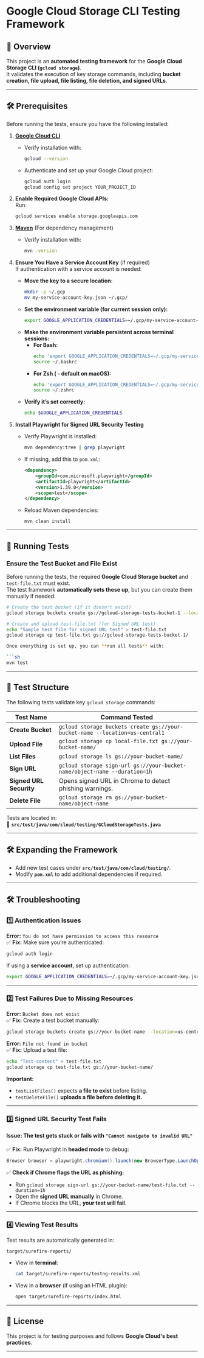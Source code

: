 # Google Cloud Storage CLI Testing Framework

## 📌 Overview

This project is an **automated testing framework** for the **Google Cloud Storage CLI (`gcloud storage`)**.  
It validates the execution of key storage commands, including **bucket creation, file upload, file listing, file deletion, and signed URLs**.

---

## 🛠️ Prerequisites

Before running the tests, ensure you have the following installed:

1. **[Google Cloud CLI](https://cloud.google.com/sdk/docs/install)**

   - Verify installation with:
     ```sh
     gcloud --version
     ```
   - Authenticate and set up your Google Cloud project:
     ```sh
     gcloud auth login
     gcloud config set project YOUR_PROJECT_ID
     ```

2. **Enable Required Google Cloud APIs:**  
   Run:

   ```sh
   gcloud services enable storage.googleapis.com
   ```

3. **[Maven](https://maven.apache.org/)** (For dependency management)

   - Verify installation with:
     ```sh
     mvn -version
     ```

4. **Ensure You Have a Service Account Key** (if required)  
   If authentication with a service account is needed:

   - **Move the key to a secure location**:
     ```sh
     mkdir -p ~/.gcp
     mv my-service-account-key.json ~/.gcp/
     ```
   - **Set the environment variable (for current session only):**
     ```sh
     export GOOGLE_APPLICATION_CREDENTIALS=~/.gcp/my-service-account-key.json
     ```
   - **Make the environment variable persistent across terminal sessions:**
     - **For Bash:**
       ```sh
       echo 'export GOOGLE_APPLICATION_CREDENTIALS=~/.gcp/my-service-account-key.json' >> ~/.bashrc
       source ~/.bashrc
       ```
     - **For Zsh ( - default on macOS):**
       ```sh
       echo 'export GOOGLE_APPLICATION_CREDENTIALS=~/.gcp/my-service-account-key.json' >> ~/.zshrc
       source ~/.zshrc
       ```
   - **Verify it’s set correctly:**
     ```sh
     echo $GOOGLE_APPLICATION_CREDENTIALS
     ```

5. **Install Playwright for Signed URL Security Testing**
   - Verify Playwright is installed:
     ```sh
     mvn dependency:tree | grep playwright
     ```
   - If missing, add this to `pom.xml`:
     ```xml
     <dependency>
         <groupId>com.microsoft.playwright</groupId>
         <artifactId>playwright</artifactId>
         <version>1.39.0</version>
         <scope>test</scope>
     </dependency>
     ```
   - Reload Maven dependencies:
     ```sh
     mvn clean install
     ```

---

## 🚀 Running Tests

### **Ensure the Test Bucket and File Exist**

Before running the tests, the required **Google Cloud Storage bucket** and `test-file.txt` must exist.  
The test framework **automatically sets these up**, but you can create them manually if needed:

````sh
# Create the test bucket (if it doesn't exist)
gcloud storage buckets create gs://gcloud-storage-tests-bucket-1 --location=us-central1 || echo "Bucket already exists"

# Create and upload test-file.txt (for Signed URL test)
echo "Sample test file for signed URL test" > test-file.txt
gcloud storage cp test-file.txt gs://gcloud-storage-tests-bucket-1/

Once everything is set up, you can **run all tests** with:

```sh
mvn test
````

---

## 📂 Test Structure

The following tests validate key `gcloud storage` commands:

| **Test Name**           | **Command Tested**                                                           |
| ----------------------- | ---------------------------------------------------------------------------- |
| **Create Bucket**       | `gcloud storage buckets create gs://your-bucket-name --location=us-central1` |
| **Upload File**         | `gcloud storage cp local-file.txt gs://your-bucket-name/`                    |
| **List Files**          | `gcloud storage ls gs://your-bucket-name/`                                   |
| **Sign URL**            | `gcloud storage sign-url gs://your-bucket-name/object-name --duration=1h`    |
| **Signed URL Security** | Opens signed URL in Chrome to detect phishing warnings.                      |
| **Delete File**         | `gcloud storage rm gs://your-bucket-name/object-name`                        |

Tests are located in:  
📁 **`src/test/java/com/cloud/testing/GCloudStorageTests.java`**

---

## 🛠️ Expanding the Framework

- Add new test cases under **`src/test/java/com/cloud/testing/`**.
- Modify **`pom.xml`** to add additional dependencies if required.

---

## 🛠️ Troubleshooting

### **1️⃣ Authentication Issues**

**Error:** `You do not have permission to access this resource`  
✅ **Fix:** Make sure you’re authenticated:

```sh
gcloud auth login
```

If using a **service account**, set up authentication:

```sh
export GOOGLE_APPLICATION_CREDENTIALS=~/.gcp/my-service-account-key.json
```

---

### **2️⃣ Test Failures Due to Missing Resources**

**Error:** `Bucket does not exist`  
✅ **Fix:** Create a test bucket manually:

```sh
gcloud storage buckets create gs://your-bucket-name --location=us-central1
```

**Error:** `File not found in bucket`  
✅ **Fix:** Upload a test file:

```sh
echo "Test content" > test-file.txt
gcloud storage cp test-file.txt gs://your-bucket-name/
```

**Important:**

- `testListFiles()` expects **a file to exist** before listing.
- `testDeleteFile()` **uploads a file before deleting it.**

---

### **3️⃣ Signed URL Security Test Fails**

#### Issue: The test gets stuck or fails with `"Cannot navigate to invalid URL"`

✅ **Fix:** Run Playwright in **headed mode** to debug:

```java
Browser browser = playwright.chromium().launch(new BrowserType.LaunchOptions().setHeadless(false));
```

✅ **Check if Chrome flags the URL as phishing:**

- Run `gcloud storage sign-url gs://your-bucket-name/test-file.txt --duration=1h`
- Open the **signed URL manually** in Chrome.
- If Chrome blocks the URL, **your test will fail**.

---

### **4️⃣ Viewing Test Results**

Test results are automatically generated in:

```
target/surefire-reports/
```

- View in **terminal**:
  ```sh
  cat target/surefire-reports/testng-results.xml
  ```
- View in a **browser** (if using an HTML plugin):
  ```sh
  open target/surefire-reports/index.html
  ```

---

## 📜 License

This project is for testing purposes and follows **Google Cloud's best practices**.

---
